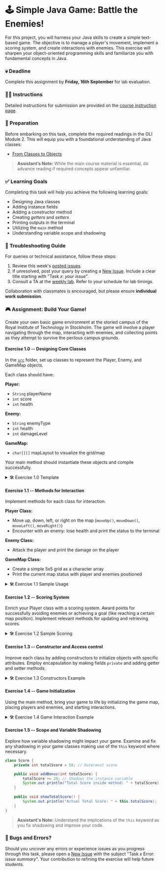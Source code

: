 # 🕹️ Simple Java Game: Battle the Enemies!

For this project, you will harness your Java skills to create a simple text-based game. The objective is to manage a player's movement, implement a scoring system, and create interactions with enemies. This exercise will sharpen your object-oriented programming skills and familiarize you with fundamental concepts in Java. 

### 💀 Deadline
Complete this assignment by **Friday, 16th September** for lab evaluation.

### 👩‍🏫 Instructions
Detailed instructions for submission are provided on the [course instruction page](https://gits-15.sys.kth.se/inda-22/course-instructions#assignments).

### 📝 Preparation
Before embarking on this task, complete the required readings in the OLI Module 2. This will equip you with a foundational understanding of Java classes:

- [From Classes to Objects](https://kth.oli.cmu.edu/jcourse/webui/syllabus/module.do?context=f5e5a808ac1f088812f2a8ce315bac60)

> **Assistant’s Note:** While the main course material is essential, do advance reading if required concepts appear unfamiliar.

### ✅ Learning Goals

Completing this task will help you achieve the following learning goals:

* Designing Java classes
* Adding instance fields
* Adding a constructor method
* Creating *getters* and *setters*
* Printing outputs in the terminal
* Utilizing the `main` method
* Understanding variable scope and shadowing

### 🚨 Troubleshooting Guide
For queries or technical assistance, follow these steps:

1. Review this week's [posted issues](https://gits-15.sys.kth.se/inda-22/help/issues).
2. If unresolved, post your query by creating a [New Issue](https://gits-15.sys.kth.se/inda-22/help/issues/new). Include a clear title starting with "Task *x*: *your issue*".
3. Consult a TA at the [weekly lab](https://queue.csc.kth.se/Queue/INDA). Refer to your schedule for lab timings.

Collaboration with classmates is encouraged, but please ensure **individual work submission**.

### 🎮 Assignment: Build Your Game!

Create your own basic game environment at the storied campus of the Royal Institute of Technology in Stockholm. The game will involve a player navigating through the map, interacting with enemies, and collecting points as they attempt to survive the perilous campus grounds.

#### Exercise 1.0 -- Designing Core Classes
In the [`src`](src) folder, set up classes to represent the Player, Enemy, and GameMap objects. 

Each class should have:

**Player:**
- `String` playerName
- `int` score
- `int` health

**Enemy:**
- `String` enemyType
- `int` health
- `int` damageLevel

**GameMap:**
- `char[][]` mapLayout to visualize the grid/map

Your main method should instantiate these objects and compile successfully.

<details>
  <summary> 🛠 Exercise 1.0 Template </summary>

  ```java
  class Player {
      // Fields for the Player class
      String playerName;
      int score;
      int health;
      
      // ...add methods and constructors here
  }

  class Enemy {
      // Fields for the Enemy class
      String enemyType;
      int health;
      int damageLevel;
      
      // ...add methods and constructors here
  }

  class GameMap {
      // Fields for the GameMap class
      char[][] mapLayout;
      
      // ...add methods and constructors here
  }

  public class Game {
      public static void main(String[] args) {
          // Create instances of Player, Enemy, and GameMap
          Player player = new Player();
          Enemy enemy = new Enemy();
          GameMap gameMap = new GameMap();
          
          // ...game logic here
          
          System.out.println("Welcome to the Game!");
      }
  }
  ```
</details>

#### Exercise 1.1 -- Methods for Interaction
Implement methods for each class for interaction.

**Player Class:**
- Move up, down, left, or right on the map (`moveUp()`, `moveDown()`, `moveLeft()`, `moveRight()`)
- Encounter with an enemy: lose health and print the status to the terminal

**Enemy Class:**
- Attack the player and print the damage on the player

**GameMap Class:**
- Create a simple 5x5 grid as a character array
- Print the current map status with player and enemies positioned

<details>
  <summary> 🛠 Exercise 1.1 Sample Usage </summary>

  ```java
  Player player = new Player("Hero", 0, 100);
  Enemy goblin = new Enemy("Goblin", 30, 10);

  player.moveUp(); // Update player's position
  goblin.attack(player); // Enemy attacks player
  
  GameMap gameMap = new GameMap();
  gameMap.printMap(); // Show current map layout
  
  System.out.println(player.getName() + " Scores: " + player.getScore());
  ```
</details>

#### Exercise 1.2 -- Scoring System
Enrich your Player class with a scoring system. Award points for successfully avoiding enemies or achieving a goal (like reaching a certain map position). Implement relevant methods for updating and retrieving scores.

<details>
  <summary> 🛠 Exercise 1.2 Sample Scoring </summary>

  ```java
  class Player {
      // Already existing fields
      
      // Method to add score
      public void increaseScore(int points) {
          this.score += points;
          System.out.println("Score increased by " + points + ". Total Score: " + this.score);
      }
  }
  ```
</details>

#### Exercise 1.3 -- Constructor and Access control
Improve each class by adding constructors to initialize objects with specific attributes. Employ encapsulation by making fields `private` and adding getter and setter methods.

<details>
  <summary> 🛠 Exercise 1.3 Constructors Example </summary>
  
  ```java
  class Player {
      private String playerName;
      private int score;
      private int health;

      // Constructor
      public Player(String playerName, int score, int health) {
          this.playerName = playerName;
          this.score = score;
          this.health = health;
      }
      
      // Getter for playerName
      public String getPlayerName() {
          return playerName;
      }
      
      // Additional getters and setters...
  }
  ```
</details>

#### Exercise 1.4 -- Game Initialization
Using the main method, bring your game to life by initializing the game map, placing players and enemies, and starting interactions.

<details>
  <summary> 🛠 Exercise 1.4 Game Interaction Example </summary>
  
  ```java
  public static void main(String[] args) {
      // Create and configure game objects
      Player hero = new Player("Hero", 0, 100);
      Enemy dragon = new Enemy("Dragon", 100, 15);

      // Initialize game map
      GameMap map = new GameMap();
      
      // Print initial game status
      map.printMap();
      System.out.println("Game started! Good luck, " + hero.getPlayerName());
      
      // Interaction sample
      hero.moveRight();
      dragon.attack(hero);
  }
  ```
</details>

#### Exercise 1.5 -- Scope and Variable Shadowing
Explore how variable shadowing might impact your game. Examine and fix any shadowing in your game classes making use of the `this` keyword where necessary.

```java
class Score {
    private int totalScore = 50; // Outermost score

    public void addBonus(int totalScore) {
        totalScore += 20; // Shadows the instance variable
        System.out.println("Total Score inside method: " + totalScore);
    }
    
    public void showTotalScore() {
        System.out.println("Actual Total Score: " + this.totalScore);
    }
}
```

> **Assistant's Note:** Understand the implications of the `this` keyword as you fix shadowing and improve your code.

### 🐞 Bugs and Errors?
Should you uncover any errors or experience issues as you progress through this task, please open a [New Issue](https://gits-15.sys.kth.se/inda-22/help/issues/new) with the subject "Task *x* Error: *issue summary*". Your contribution to refining the exercise will help future students.